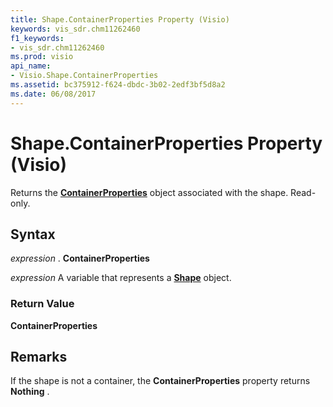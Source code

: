 ```yaml
---
title: Shape.ContainerProperties Property (Visio)
keywords: vis_sdr.chm11262460
f1_keywords:
- vis_sdr.chm11262460
ms.prod: visio
api_name:
- Visio.Shape.ContainerProperties
ms.assetid: bc375912-f624-dbdc-3b02-2edf3bf5d8a2
ms.date: 06/08/2017
---
```



# Shape.ContainerProperties Property (Visio)

Returns the  **[ContainerProperties](containerproperties-object-visio.md)** object associated with the shape. Read-only.


## Syntax

 _expression_ . **ContainerProperties**

 _expression_ A variable that represents a **[Shape](shape-object-visio.md)** object.


### Return Value

 **ContainerProperties**


## Remarks

If the shape is not a container, the  **ContainerProperties** property returns **Nothing** .


